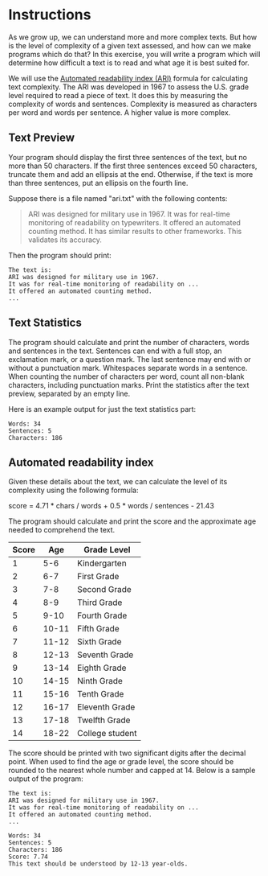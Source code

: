 # Instructions

As we grow up, we can understand more and more complex texts. 
But how is the level of complexity of a given text assessed, 
and how can we make programs which do that? In this exercise, 
you will write a program which will determine how difficult a 
text is to read and what age it is best suited for.

We will use the [Automated readability index (ARI)][wiki] formula 
for calculating text complexity. The ARI was developed in 1967 
to assess the U.S. grade level required to read a piece of text. 
It does this by measuring the complexity of words and sentences. 
Complexity is measured as characters per word and words per sentence. 
A higher value is more complex.

## Text Preview

Your program should display the first three sentences of the text, 
but no more than 50 characters. If the first three sentences exceed 
50 characters, truncate them and add an ellipsis at the end. Otherwise, 
if the text is more than three sentences, put an ellipsis on the 
fourth line.

Suppose there is a file named "ari.txt" with the following contents:

> ARI was designed for military use in 1967. It was for real-time 
> monitoring of readability on typewriters. It offered an automated 
> counting method. It has similar results to other frameworks.
> This validates its accuracy.

Then the program should print:

```text
The text is:
ARI was designed for military use in 1967.
It was for real-time monitoring of readability on ...
It offered an automated counting method.
...
```

## Text Statistics

The program should calculate and print the number of characters, words
and sentences in the text. Sentences can end with a full stop, 
an exclamation mark, or a question mark. The last sentence may end with 
or without a punctuation mark. Whitespaces separate words in a sentence. 
When counting the number of characters per word, count all non-blank 
characters, including punctuation marks. Print the statistics after 
the text preview, separated by an empty line.

Here is an example output for just the text statistics part:

```text
Words: 34
Sentences: 5
Characters: 186
```

## Automated readability index

Given these details about the text, we can calculate 
the level of its complexity using the following formula:

score = 4.71 * chars / words + 0.5 * words / sentences - 21.43

The program should calculate and print the score and the approximate age needed to comprehend the text. 

| Score | Age	  | Grade Level     |
|-------|-------|-----------------|
| 1     | 5-6   | Kindergarten    |
| 2     | 6-7   | First Grade     |
| 3     | 7-8   | Second Grade    |
| 4     | 8-9   | Third Grade     |
| 5     | 9-10  | Fourth Grade    |
| 6     | 10-11 | Fifth Grade     |
| 7     | 11-12 | Sixth Grade     |
| 8     | 12-13 | Seventh Grade   |
| 9     | 13-14 | Eighth Grade    |
| 10    | 14-15 | Ninth Grade     |
| 11    | 15-16 | Tenth Grade     |
| 12    | 16-17 | Eleventh Grade  |
| 13    | 17-18 | Twelfth Grade   |
| 14    | 18-22 | College student |

The score should be printed with two significant digits after 
the decimal point. When used to find the age or grade level, the score should be rounded
to the nearest whole number and capped at 14. Below is a sample output of 
the program:

```text
The text is:
ARI was designed for military use in 1967.
It was for real-time monitoring of readability on ...
It offered an automated counting method.
...

Words: 34
Sentences: 5
Characters: 186
Score: 7.74
This text should be understood by 12-13 year-olds.
```
[wiki]: https://en.wikipedia.org/wiki/Automated_readability_index
[ARI]: https://readable.com/readability/automated-readability-index/
